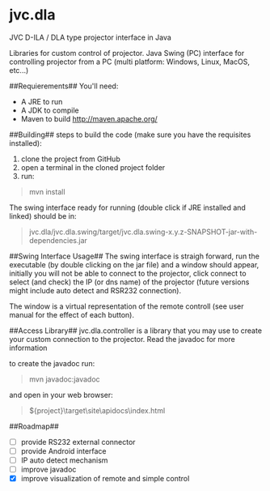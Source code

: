 jvc.dla
=======

JVC D-ILA / DLA type projector interface in Java

Libraries for custom control of projector.
Java Swing (PC) interface for controlling projector from a PC (multi platform: Windows, Linux, MacOS, etc...)

##Requierements##
You'll need:

+ A JRE to run 
+ A JDK to compile
+ Maven to build <http://maven.apache.org/>

##Building##
steps to build the code (make sure you have the requisites installed):

1. clone the project from GitHub
1. open a terminal in the cloned project folder
1. run:

> mvn install

The swing interface ready for running (double click if JRE installed and linked) should be in:
> jvc.dla/jvc.dla.swing/target/jvc.dla.swing-x.y.z-SNAPSHOT-jar-with-dependencies.jar

##Swing Interface Usage##
The swing interface is straigh forward, run the executable (by double clicking on the jar file) and a window should appear, initially you will not be able to connect to the projector, click connect to select (and check) the IP (or dns name) of the projector (future versions might include auto detect and RSR232 connection).

The window is a virtual representation of the remote controll (see user manual for the effect of each button). 

##Access Library##
jvc.dla.controller is a library that you may use to create your custom connection to the projector. Read the javadoc for more information

to create the javadoc run:
> mvn javadoc:javadoc

and open in your web browser:
> ${project}\target\site\apidocs\index.html

##Roadmap##
-[ ] provide RS232 external connector
-[ ] provide Android interface
-[ ] IP auto detect mechanism
-[ ] improve javadoc
-[x] improve visualization of remote and simple control
